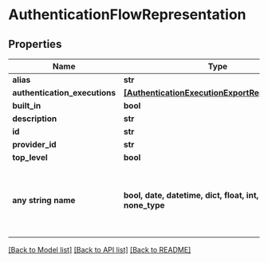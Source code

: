 # AuthenticationFlowRepresentation


## Properties
Name | Type | Description | Notes
------------ | ------------- | ------------- | -------------
**alias** | **str** |  | [optional] 
**authentication_executions** | [**[AuthenticationExecutionExportRepresentation]**](AuthenticationExecutionExportRepresentation.md) |  | [optional] 
**built_in** | **bool** |  | [optional] 
**description** | **str** |  | [optional] 
**id** | **str** |  | [optional] 
**provider_id** | **str** |  | [optional] 
**top_level** | **bool** |  | [optional] 
**any string name** | **bool, date, datetime, dict, float, int, list, str, none_type** | any string name can be used but the value must be the correct type | [optional]

[[Back to Model list]](../README.md#documentation-for-models) [[Back to API list]](../README.md#documentation-for-api-endpoints) [[Back to README]](../README.md)



